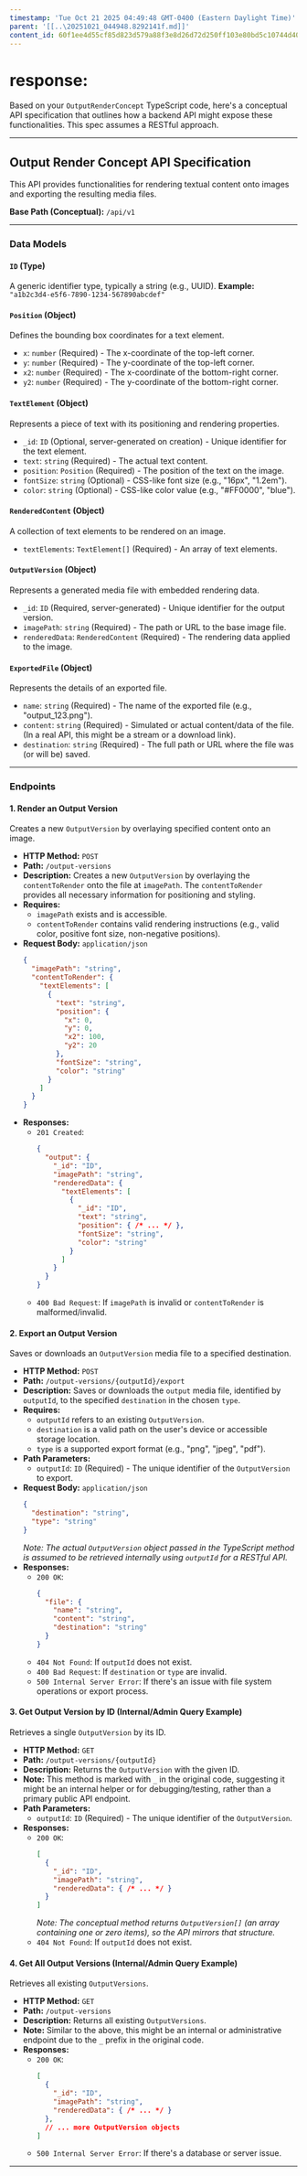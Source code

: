 ```yaml
---
timestamp: 'Tue Oct 21 2025 04:49:48 GMT-0400 (Eastern Daylight Time)'
parent: '[[..\20251021_044948.8292141f.md]]'
content_id: 60f1ee4d55cf85d823d579a88f3e8d26d72d250ff103e80bd5c10744d407a2a5
---
```


# response:

Based on your `OutputRenderConcept` TypeScript code, here's a conceptual API specification that outlines how a backend API might expose these functionalities. This spec assumes a RESTful approach.

***

## Output Render Concept API Specification

This API provides functionalities for rendering textual content onto images and exporting the resulting media files.

**Base Path (Conceptual):** `/api/v1`

***

### Data Models

#### `ID` (Type)

A generic identifier type, typically a string (e.g., UUID).
**Example:** `"a1b2c3d4-e5f6-7890-1234-567890abcdef"`

#### `Position` (Object)

Defines the bounding box coordinates for a text element.

* `x`: `number` (Required) - The x-coordinate of the top-left corner.
* `y`: `number` (Required) - The y-coordinate of the top-left corner.
* `x2`: `number` (Required) - The x-coordinate of the bottom-right corner.
* `y2`: `number` (Required) - The y-coordinate of the bottom-right corner.

#### `TextElement` (Object)

Represents a piece of text with its positioning and rendering properties.

* `_id`: `ID` (Optional, server-generated on creation) - Unique identifier for the text element.
* `text`: `string` (Required) - The actual text content.
* `position`: `Position` (Required) - The position of the text on the image.
* `fontSize`: `string` (Optional) - CSS-like font size (e.g., "16px", "1.2em").
* `color`: `string` (Optional) - CSS-like color value (e.g., "#FF0000", "blue").

#### `RenderedContent` (Object)

A collection of text elements to be rendered on an image.

* `textElements`: `TextElement[]` (Required) - An array of text elements.

#### `OutputVersion` (Object)

Represents a generated media file with embedded rendering data.

* `_id`: `ID` (Required, server-generated) - Unique identifier for the output version.
* `imagePath`: `string` (Required) - The path or URL to the base image file.
* `renderedData`: `RenderedContent` (Required) - The rendering data applied to the image.

#### `ExportedFile` (Object)

Represents the details of an exported file.

* `name`: `string` (Required) - The name of the exported file (e.g., "output\_123.png").
* `content`: `string` (Required) - Simulated or actual content/data of the file. (In a real API, this might be a stream or a download link).
* `destination`: `string` (Required) - The full path or URL where the file was (or will be) saved.

***

### Endpoints

#### 1. Render an Output Version

Creates a new `OutputVersion` by overlaying specified content onto an image.

* **HTTP Method:** `POST`
* **Path:** `/output-versions`
* **Description:** Creates a new `OutputVersion` by overlaying the `contentToRender` onto the file at `imagePath`. The `contentToRender` provides all necessary information for positioning and styling.
* **Requires:**
  * `imagePath` exists and is accessible.
  * `contentToRender` contains valid rendering instructions (e.g., valid color, positive font size, non-negative positions).
* **Request Body:** `application/json`
  ```json
  {
    "imagePath": "string",
    "contentToRender": {
      "textElements": [
        {
          "text": "string",
          "position": {
            "x": 0,
            "y": 0,
            "x2": 100,
            "y2": 20
          },
          "fontSize": "string",
          "color": "string"
        }
      ]
    }
  }
  ```
* **Responses:**
  * `201 Created`:
    ```json
    {
      "output": {
        "_id": "ID",
        "imagePath": "string",
        "renderedData": {
          "textElements": [
            {
              "_id": "ID",
              "text": "string",
              "position": { /* ... */ },
              "fontSize": "string",
              "color": "string"
            }
          ]
        }
      }
    }
    ```
  * `400 Bad Request`: If `imagePath` is invalid or `contentToRender` is malformed/invalid.

#### 2. Export an Output Version

Saves or downloads an `OutputVersion` media file to a specified destination.

* **HTTP Method:** `POST`
* **Path:** `/output-versions/{outputId}/export`
* **Description:** Saves or downloads the `output` media file, identified by `outputId`, to the specified `destination` in the chosen `type`.
* **Requires:**
  * `outputId` refers to an existing `OutputVersion`.
  * `destination` is a valid path on the user's device or accessible storage location.
  * `type` is a supported export format (e.g., "png", "jpeg", "pdf").
* **Path Parameters:**
  * `outputId`: `ID` (Required) - The unique identifier of the `OutputVersion` to export.
* **Request Body:** `application/json`
  ```json
  {
    "destination": "string",
    "type": "string"
  }
  ```
  *Note: The actual `OutputVersion` object passed in the TypeScript method is assumed to be retrieved internally using `outputId` for a RESTful API.*
* **Responses:**
  * `200 OK`:
    ```json
    {
      "file": {
        "name": "string",
        "content": "string",
        "destination": "string"
      }
    }
    ```
  * `404 Not Found`: If `outputId` does not exist.
  * `400 Bad Request`: If `destination` or `type` are invalid.
  * `500 Internal Server Error`: If there's an issue with file system operations or export process.

#### 3. Get Output Version by ID (Internal/Admin Query Example)

Retrieves a single `OutputVersion` by its ID.

* **HTTP Method:** `GET`
* **Path:** `/output-versions/{outputId}`
* **Description:** Returns the `OutputVersion` with the given ID.
* **Note:** This method is marked with `_` in the original code, suggesting it might be an internal helper or for debugging/testing, rather than a primary public API endpoint.
* **Path Parameters:**
  * `outputId`: `ID` (Required) - The unique identifier of the `OutputVersion`.
* **Responses:**
  * `200 OK`:
    ```json
    [
      {
        "_id": "ID",
        "imagePath": "string",
        "renderedData": { /* ... */ }
      }
    ]
    ```
    *Note: The conceptual method returns `OutputVersion[]` (an array containing one or zero items), so the API mirrors that structure.*
  * `404 Not Found`: If `outputId` does not exist.

#### 4. Get All Output Versions (Internal/Admin Query Example)

Retrieves all existing `OutputVersions`.

* **HTTP Method:** `GET`
* **Path:** `/output-versions`
* **Description:** Returns all existing `OutputVersions`.
* **Note:** Similar to the above, this might be an internal or administrative endpoint due to the `_` prefix in the original code.
* **Responses:**
  * `200 OK`:
    ```json
    [
      {
        "_id": "ID",
        "imagePath": "string",
        "renderedData": { /* ... */ }
      },
      // ... more OutputVersion objects
    ]
    ```
  * `500 Internal Server Error`: If there's a database or server issue.

***
